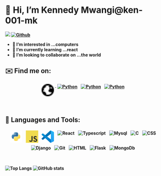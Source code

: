 # 👋 Hi, I’m <strong><b>Kennedy Mwangi@ken-001-mk

![](https://visitor-badge.laobi.icu/badge?page_id=ken-001-mk.ken-001-mk)
[![Github](https://img.shields.io/github/followers/ken-001-mk?label=Follow&style=social)](https://github.com/ken-001-mk)

- 👀 I’m interested in ...computers
- 🌱 I’m currently learning ...react
- 💞️ I’m looking to collaborate on ...the world 

## ✉️ Find me on:


<p align="center">
 <a href="https://ken-001-mk.github.io/" target="_blank" rel="noopener noreferrer"> <img src="https://raw.githubusercontent.com/iconic/open-iconic/master/svg/globe.svg" alt="Python" height="40" style="vertical-align:top; margin:4px"> </a>
 <a href="https://linkedin.com/in/kennedy-mwangi-0714a7b9/" target="_blank" rel="noopener noreferrer"> <img src="https://cdn.jsdelivr.net/npm/simple-icons@v3/icons/linkedin.svg" alt="Python" height="40" style="vertical-align:top; margin:4px"></a>
 <a href="mwaskenne@gmail.com"> <img src="https://cdn.jsdelivr.net/npm/simple-icons@v3/icons/gmail.svg" alt="Python" height="40" style="vertical-align:top; margin:4px"></a>
<a href="https://wa.link/er1z7h"> <img src="https://cdn.jsdelivr.net/npm/simple-icons@v3/icons/whatsapp.svg" alt="Python" height="40" style="vertical-align:top; margin:4px"></a>
</p>

<br />

## 🧰 Languages and Tools:
<p align="center">
<img src="https://raw.githubusercontent.com/github/explore/80688e429a7d4ef2fca1e82350fe8e3517d3494d/topics/python/python.png" alt="Python" height="40" style="vertical-align:top; margin:4px">
<img src="https://raw.githubusercontent.com/github/explore/80688e429a7d4ef2fca1e82350fe8e3517d3494d/topics/javascript/javascript.png" alt="Javascript" height="40" style="vertical-align:top; margin:4px">
<img src="https://raw.githubusercontent.com/github/explore/80688e429a7d4ef2fca1e82350fe8e3517d3494d/topics/visual-studio-code/visual-studio-code.png" alt="VS Code" height="40" style="vertical-align:top; margin:4px">
<img src="https://github.com/ken-001-mk/ken-001-mk/assets/113457830/e84da5a6-d813-412d-be71-627507752240" width="80"alt="React" height="40" style="vertical-align:top; margin:4px" >
<img src="https://github.com/ken-001-mk/ken-001-mk/assets/113457830/7d9ec3fb-14be-44c4-8c5d-294aff0a4ae0" alt="Typescript" height="40" style="vertical-align:top; margin:4px" >
<img src="https://github.com/ken-001-mk/ken-001-mk/assets/113457830/9a168243-5cfc-49a5-9eee-404ccc08abf6" alt="Mysql" height="40" style="vertical-align:top; margin:4px" >
<img src="https://github.com/ken-001-mk/ken-001-mk/assets/113457830/2b1e6045-a4c8-4181-884e-39a0e943fac1" alt="C" height="40" style="vertical-align:top; margin:4px" >
<img src="https://github.com/ken-001-mk/ken-001-mk/assets/113457830/f5cdb60d-3522-42e2-bd47-fccec4a41ac9" alt="CSS" height="40" style="vertical-align:top; margin:4px" >
<img src="https://github.com/ken-001-mk/ken-001-mk/assets/113457830/377486c7-2991-4888-98bd-dd3ccfe71f1e" alt="Django" height="40" style="vertical-align:top; margin:4px" >
<img src="https://github.com/ken-001-mk/ken-001-mk/assets/113457830/fa83b5d2-b08c-437b-a00e-8135fdd5db0f" alt="Git" height="40" style="vertical-align:top; margin:4px" >
<img src="https://github.com/ken-001-mk/ken-001-mk/assets/113457830/67b34799-e8d4-4574-8fbe-f1d44924546f" alt="HTML" height="40" style="vertical-align:top; margin:4px" >
<img src="https://github.com/ken-001-mk/ken-001-mk/assets/113457830/8c806590-02eb-4856-b599-98d09fa726cc" alt="Flask" height="40" style="vertical-align:top; margin:4px" >
<img src="https://github.com/ken-001-mk/ken-001-mk/assets/113457830/d1dd5d5a-b8a6-4777-ac76-90733aa19989" alt="MongoDb"     height="40" style="vertical-align:top; margin:4px" >
</p>
<br>

![Top Langs](https://github-readme-stats.vercel.app/api/top-langs/?username=ken-001-mk&theme=tokyonight)
![GitHub stats](https://github-readme-stats.vercel.app/api?username=ken-001-mk&show_icons=true&theme=tokyonight)



